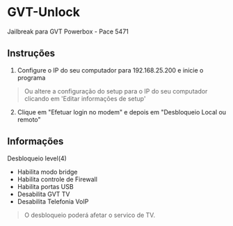 
# GVT-Unlock
Jailbreak para GVT Powerbox - Pace 5471

## Instruções

1. Configure o IP do seu computador para 192.168.25.200 e inicie o programa
> Ou altere a configuração do setup para o IP do seu computador clicando em 'Editar informações de setup'
2. Clique em "Efetuar login no modem" e depois em "Desbloqueio Local ou remoto"

## Informações

Desbloqueio level(4)

- Habilita modo bridge
- Habilita controle de Firewall
- Habilita portas USB
- Desabilita GVT TV
- Desabilita Telefonia VoIP

> O desbloqueio poderá afetar o servico de TV.